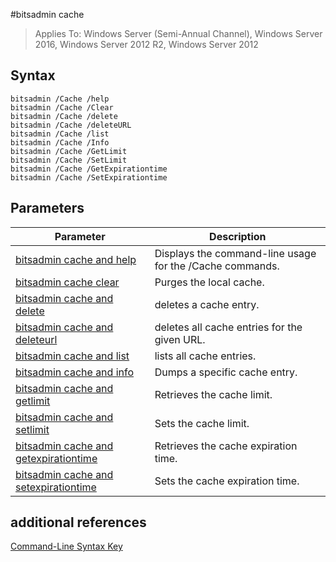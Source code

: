 #bitsadmin cache

>Applies To: Windows Server (Semi-Annual Channel), Windows Server 2016, Windows Server 2012 R2, Windows Server 2012

## Syntax

```
bitsadmin /Cache /help
bitsadmin /Cache /Clear
bitsadmin /Cache /delete
bitsadmin /Cache /deleteURL
bitsadmin /Cache /list
bitsadmin /Cache /Info
bitsadmin /Cache /GetLimit
bitsadmin /Cache /SetLimit
bitsadmin /Cache /GetExpirationtime
bitsadmin /Cache /SetExpirationtime
```

## Parameters

|Parameter|Description|
|-------|--------|
|[bitsadmin cache and help](bitsadmin-cache-and-help.md)|Displays the command\-line usage for the \/Cache commands.|
|[bitsadmin cache clear](bitsadmin-cache-clear.md)|Purges the local cache.|
|[bitsadmin cache and delete](bitsadmin-cache-and-delete.md)|deletes a cache entry.|
|[bitsadmin cache and deleteurl](bitsadmin-cache-and-deleteurl.md)|deletes all cache entries for the given URL.|
|[bitsadmin cache and list](bitsadmin-cache-and-list.md)|lists all cache entries.|
|[bitsadmin cache and info](bitsadmin-cache-and-info.md)|Dumps a specific cache entry.|
|[bitsadmin cache and getlimit](bitsadmin-cache-and-getlimit.md)|Retrieves the cache limit.|
|[bitsadmin cache and setlimit](bitsadmin-cache-and-setlimit.md)|Sets the cache limit.|
|[bitsadmin cache and getexpirationtime](bitsadmin-cache-and-getexpirationtime.md)|Retrieves the cache expiration time.|
|[bitsadmin cache and setexpirationtime](bitsadmin-cache-and-setexpirationtime.md)|Sets the cache expiration time.|

## additional references
[Command-Line Syntax Key](command-line-syntax-key.md)


